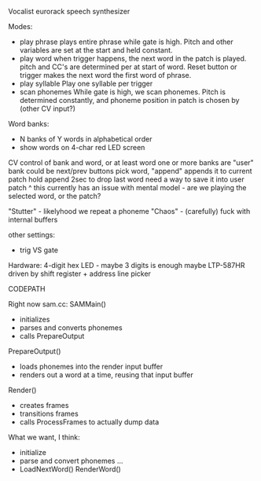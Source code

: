 Vocalist eurorack speech synthesizer

Modes:
- play phrase
plays entire phrase while gate is high.  Pitch and other variables are set at the start and held constant.
- play word
when trigger happens, the next word in the patch is played.  pitch and CC's are determined per at start of word.  Reset button or trigger makes the next word the first word of phrase.
- play syllable
Play one syllable per trigger
- scan phonemes
While gate is high, we scan phonemes.  Pitch is determined constantly, and phoneme position in patch is chosen by (other CV input?)

Word banks:
- N banks of Y words in alphabetical order
- show words on 4-char red LED screen

CV control of bank and word, or at least word
one or more banks are "user"
bank could be next/prev buttons
pick word, "append" appends it to current patch
hold append 2sec to drop last word
need a way to save it into user patch
^ this currently has an issue with mental model - are we playing the selected word, or the patch?

"Stutter" - likelyhood we repeat a phoneme
"Chaos" - (carefully) fuck with internal buffers

other settings:
- trig VS gate

Hardware:
4-digit hex LED - maybe 3 digits is enough
maybe LTP-587HR
driven by shift register + address line picker


CODEPATH

Right now
sam.cc:
SAMMain()
- initializes
- parses and converts phonemes
- calls PrepareOutput

PrepareOutput()
- loads phonemes into the render input buffer
- renders out a word at a time, reusing that input buffer

Render()
- creates frames
- transitions frames
- calls ProcessFrames to actually dump data

What we want, I think:
- initialize
- parse and convert phonemes
...
- LoadNextWord()
RenderWord()
